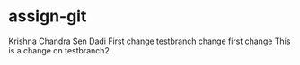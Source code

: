# assign-git
Krishna Chandra Sen Dadi
First change
testbranch change
first change
This is a change on testbranch2
